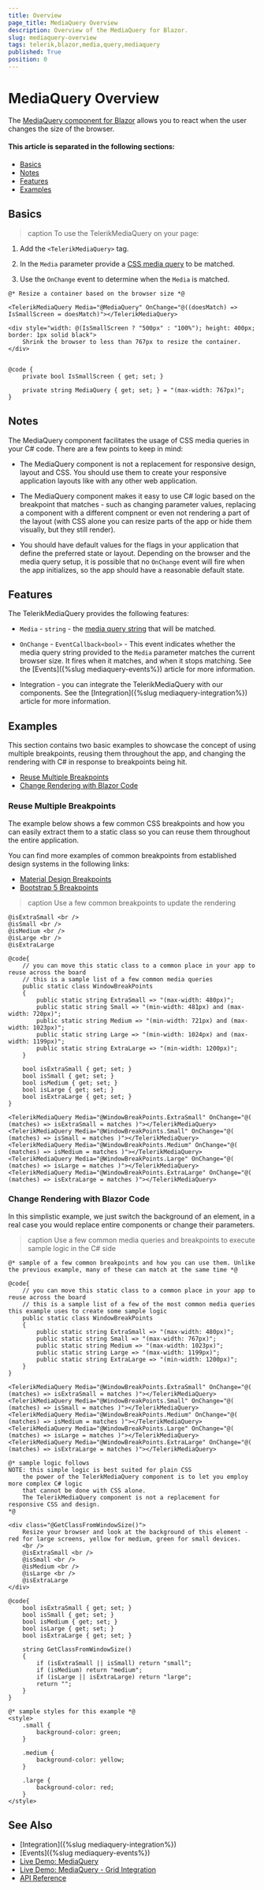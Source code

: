 ```yaml
---
title: Overview
page_title: MediaQuery Overview
description: Overview of the MediaQuery for Blazor.
slug: mediaquery-overview
tags: telerik,blazor,media,query,mediaquery
published: True
position: 0
---
```


# MediaQuery Overview

The <a href = "https://www.telerik.com/blazor-ui/mediaquery" target="_blank">MediaQuery component for Blazor</a> allows you to react when the user changes the size of the browser. 

#### This article is separated in the following sections:

* [Basics](#basics)
* [Notes](#notes)
* [Features](#features)
* [Examples](#examples)

## Basics

>caption To use the TelerikMediaQuery on your page: 

1. Add the `<TelerikMediaQuery>` tag.

1. In the `Media` parameter provide a <a href="https://developer.mozilla.org/en-US/docs/Web/CSS/Media_Queries/Using_media_queries" target="_blank">CSS media query</a> to be matched. 

1. Use the `OnChange` event to determine when the `Media` is matched. 


````CSHTML
@* Resize a container based on the browser size *@

<TelerikMediaQuery Media="@MediaQuery" OnChange="@((doesMatch) => IsSmallScreen = doesMatch)"></TelerikMediaQuery>

<div style="width: @(IsSmallScreen ? "500px" : "100%"); height: 400px; border: 1px solid black">
    Shrink the browser to less than 767px to resize the container.
</div>


@code {
    private bool IsSmallScreen { get; set; }

    private string MediaQuery { get; set; } = "(max-width: 767px)";
} 
````

## Notes

The MediaQuery component facilitates the usage of CSS media queries in your C# code. There are a few points to keep in mind:

* The MediaQuery component is not a replacement for responsive design, layout and CSS. You should use them to create your responsive application layouts like with any other web application.

* The MediaQuery component makes it easy to use C# logic based on the breakpoint that matches - such as changing parameter values, replacing a component with a different compnent or even not rendering a part of the layout (with CSS alone you can resize parts of the app or hide them visually, but they still render).

* You should have default values for the flags in your application that define the preferred state or layout. Depending on the browser and the media query setup, it is possible that no `OnChange` event will fire when the app initializes, so the app should have a reasonable default state.

## Features

The TelerikMediaQuery provides the following features:

* `Media` - `string` - the <a href="https://developer.mozilla.org/en-US/docs/Web/CSS/Media_Queries/Using_media_queries" target="_blank">media query string</a> that will be matched. 

* `OnChange` - `EventCallback<bool>` - This event indicates whether the media query string provided to the `Media` parameter matches the current browser size. It fires when it matches, and when it stops matching. See the [Events]({%slug mediaquery-events%}) article for more information. 

* Integration - you can integrate the TelerikMediaQuery with our components. See the [Integration]({%slug mediaquery-integration%}) article for more information.

## Examples

This section contains two basic examples to showcase the concept of using multiple breakpoints, reusing them throughout the app, and changing the rendering with C# in response to breakpoints being hit.

* [Reuse Multiple Breakpoints](#reuse-multiple-breakpoints)
* [Change Rendering with Blazor Code](#change-rendering-with-blazor-code)


### Reuse Multiple Breakpoints

The example below shows a few common CSS breakpoints and how you can easily extract them to a static class so you can reuse them throughout the entire application.

You can find more examples of common breakpoints from established design systems in the following links:
* <a href="https://material.io/archive/guidelines/layout/responsive-ui.html#responsive-ui-breakpoints" target="_blank">Material Design Breakpoints</a>
* <a href="https://getbootstrap.com/docs/5.0/layout/breakpoints/#available-breakpoints" target="_blank">Bootstrap 5 Breakpoints</a>

>caption Use a few common breakpoints to update the rendering

````CSHTML
@isExtraSmall <br />
@isSmall <br />
@isMedium <br />
@isLarge <br />
@isExtraLarge

@code{
    // you can move this static class to a common place in your app to reuse across the board
    // this is a sample list of a few common media queries
    public static class WindowBreakPoints
    {
        public static string ExtraSmall => "(max-width: 480px)";
        public static string Small => "(min-width: 481px) and (max-width: 720px)";
        public static string Medium => "(min-width: 721px) and (max-width: 1023px)";
        public static string Large => "(min-width: 1024px) and (max-width: 1199px)";
        public static string ExtraLarge => "(min-width: 1200px)";
    }
    
    bool isExtraSmall { get; set; }
    bool isSmall { get; set; }
    bool isMedium { get; set; }
    bool isLarge { get; set; }
    bool isExtraLarge { get; set; }
}

<TelerikMediaQuery Media="@WindowBreakPoints.ExtraSmall" OnChange="@( (matches) => isExtraSmall = matches )"></TelerikMediaQuery>
<TelerikMediaQuery Media="@WindowBreakPoints.Small" OnChange="@( (matches) => isSmall = matches )"></TelerikMediaQuery>
<TelerikMediaQuery Media="@WindowBreakPoints.Medium" OnChange="@( (matches) => isMedium = matches )"></TelerikMediaQuery>
<TelerikMediaQuery Media="@WindowBreakPoints.Large" OnChange="@( (matches) => isLarge = matches )"></TelerikMediaQuery>
<TelerikMediaQuery Media="@WindowBreakPoints.ExtraLarge" OnChange="@( (matches) => isExtraLarge = matches )"></TelerikMediaQuery>
````


### Change Rendering with Blazor Code

In this simplistic example, we just switch the background of an element, in a real case you would replace entire components or change their parameters.

>caption Use a few common media queries and breakpoints to execute sample logic in the C# side

````CSHTML
@* sample of a few common breakpoints and how you can use them. Unlike the previous example, many of these can match at the same time *@

@code{
    // you can move this static class to a common place in your app to reuse across the board
    // this is a sample list of a few of the most common media queries this example uses to create some sample logic
    public static class WindowBreakPoints
    {
        public static string ExtraSmall => "(max-width: 480px)";
        public static string Small => "(max-width: 767px)";
        public static string Medium => "(max-width: 1023px)";
        public static string Large => "(max-width: 1199px)";
        public static string ExtraLarge => "(min-width: 1200px)";
    }
}

<TelerikMediaQuery Media="@WindowBreakPoints.ExtraSmall" OnChange="@( (matches) => isExtraSmall = matches )"></TelerikMediaQuery>
<TelerikMediaQuery Media="@WindowBreakPoints.Small" OnChange="@( (matches) => isSmall = matches )"></TelerikMediaQuery>
<TelerikMediaQuery Media="@WindowBreakPoints.Medium" OnChange="@( (matches) => isMedium = matches )"></TelerikMediaQuery>
<TelerikMediaQuery Media="@WindowBreakPoints.Large" OnChange="@( (matches) => isLarge = matches )"></TelerikMediaQuery>
<TelerikMediaQuery Media="@WindowBreakPoints.ExtraLarge" OnChange="@( (matches) => isExtraLarge = matches )"></TelerikMediaQuery>

@* sample logic follows 
NOTE: this simple logic is best suited for plain CSS
    the power of the TelerkMediaQuery component is to let you employ more complex C# logic
    that cannot be done with CSS alone.
    The TelerikMediaQuery component is not a replacement for responsive CSS and design.
*@

<div class="@GetClassFromWindowSize()">
    Resize your browser and look at the background of this element - red for large screens, yellow for medium, green for small devices.
    <br />
    @isExtraSmall <br />
    @isSmall <br />
    @isMedium <br />
    @isLarge <br />
    @isExtraLarge
</div>

@code{
    bool isExtraSmall { get; set; }
    bool isSmall { get; set; }
    bool isMedium { get; set; }
    bool isLarge { get; set; }
    bool isExtraLarge { get; set; }

    string GetClassFromWindowSize()
    {
        if (isExtraSmall || isSmall) return "small";
        if (isMedium) return "medium";
        if (isLarge || isExtraLarge) return "large";
        return "";
    }
}

@* sample styles for this example *@
<style>
    .small {
        background-color: green;
    }

    .medium {
        background-color: yellow;
    }

    .large {
        background-color: red;
    }
</style>
````



## See Also
  
  * [Integration]({%slug mediaquery-integration%})
  * [Events]({%slug mediaquery-events%})
  * [Live Demo: MediaQuery](https://demos.telerik.com/blazor-ui/mediaquery/overview)
  * [Live Demo: MediaQuery - Grid Integration](https://demos.telerik.com/blazor-ui/grid-integration)
  * [API Reference](https://docs.telerik.com/blazor-ui/api/Telerik.Blazor.Components.TelerikMediaQuery)
   
